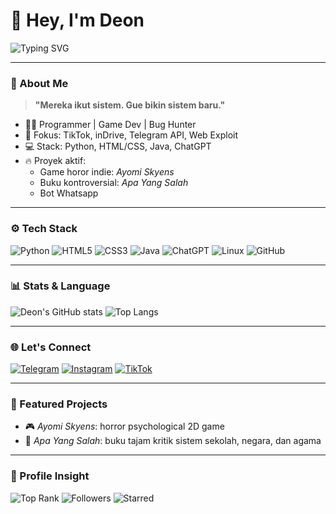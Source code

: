 # 👋 Hey, I'm Deon

![Typing SVG](https://readme-typing-svg.demolab.com?font=Fira+Code&size=22&pause=1000&color=00FFF0&center=true&vCenter=true&width=500&lines=Bug+Bounty+Hunter;Python+%2F+HTML+%2F+Java+Dev;ESP32+Jammer+Engineer;ChatGPT+Specialist;Dark+UI+Web+Builder)

---

### 🧠 About Me

> **"Mereka ikut sistem. Gue bikin sistem baru."**

- 🧑‍💻 Programmer | Game Dev | Bug Hunter  
- 🎯 Fokus: TikTok, inDrive, Telegram API, Web Exploit  
- 💻 Stack: Python, HTML/CSS, Java, ChatGPT  
- 🔥 Proyek aktif:
  - Game horor indie: *Ayomi Skyens*
  - Buku kontroversial: *Apa Yang Salah*
  - Bot Whatsapp

---

### ⚙️ Tech Stack

![Python](https://img.shields.io/badge/-Python-000?style=flat&logo=python)
![HTML5](https://img.shields.io/badge/-HTML5-000?style=flat&logo=html5)
![CSS3](https://img.shields.io/badge/-CSS3-000?style=flat&logo=css3)
![Java](https://img.shields.io/badge/-Java-000?style=flat&logo=java)
![ChatGPT](https://img.shields.io/badge/-ChatGPT-000?style=flat&logo=openai)
![Linux](https://img.shields.io/badge/-Linux-000?style=flat&logo=linux)
![GitHub](https://img.shields.io/badge/-GitHub-000?style=flat&logo=github)

---

### 📊 Stats & Language

![Deon's GitHub stats](https://github-readme-stats.vercel.app/api?username=deonhacker&show_icons=true&theme=merko)
![Top Langs](https://github-readme-stats.vercel.app/api/top-langs/?username=deonhacker&layout=compact&theme=merko)

---

### 🌐 Let's Connect

[![Telegram](https://img.shields.io/badge/Telegram-2CA5E0?style=for-the-badge&logo=telegram&logoColor=white)](https://t.me/DeonXPL)
[![Instagram](https://img.shields.io/badge/Instagram-E4405F?style=for-the-badge&logo=instagram&logoColor=white)](https://instagram.com/deonxpl)
[![TikTok](https://img.shields.io/badge/TikTok-010101?style=for-the-badge&logo=tiktok&logoColor=white)](https://tiktok.com/@deonxpl)

---

### 📌 Featured Projects

- 🎮 *Ayomi Skyens*: horror psychological 2D game  
- 📖 *Apa Yang Salah*: buku tajam kritik sistem sekolah, negara, dan agama  

---

### 🧠 Profile Insight

![Top Rank](https://img.shields.io/badge/GitHub_Rank-#001-out_of_999,999-darkgreen?style=flat-square)
![Followers](https://img.shields.io/badge/Followers-1,248,000-purple?style=flat-square)
![Starred](https://img.shields.io/badge/Projects_Starred-888_star-black?style=flat-square)
